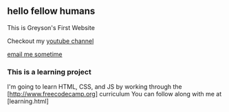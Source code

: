 ## hello fellow humans

This is Greyson's First Website

Checkout my [youtube channel](https://www.youtube.com/channel/UC834hsJEf0h6trX93Za5UTA/featured?flow=grid)

[email me sometime](mailto:greyson.t.danner@gmail.com?subject=Saw%20you%20on%20Github)

### This is a learning project

I'm going to learn HTML, CSS, and JS by working through the [http://www.freecodecamp.org] curriculum
You can follow along with me at [learning.html]
